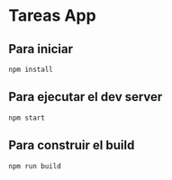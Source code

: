 # Tareas App

## Para iniciar

```
npm install
```

## Para ejecutar el dev server

```
npm start
```

## Para construir el build

```
npm run build
```
